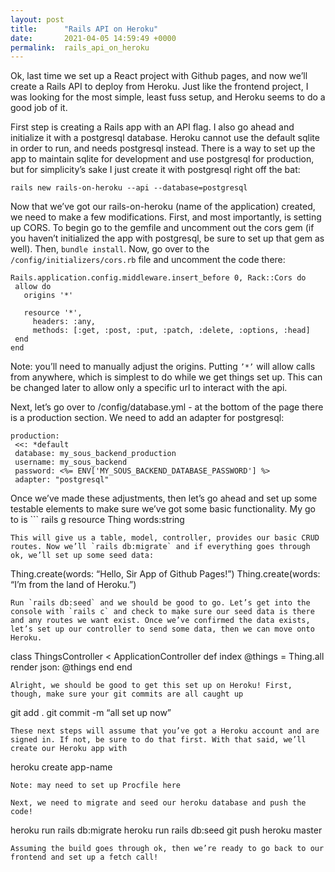 ```yaml
---
layout: post
title:      "Rails API on Heroku"
date:       2021-04-05 14:59:49 +0000
permalink:  rails_api_on_heroku
---
```



Ok, last time we set up a React project with Github pages, and now we’ll create a Rails API to deploy from Heroku. Just like the frontend project, I was looking for the most simple, least fuss setup, and Heroku seems to do a good job of it. 

First step is creating a Rails app with an API flag. I also go ahead and initialize it with a postgresql database. Heroku cannot use the default sqlite in order to run, and needs postgresql instead. There is a way to set up the app to maintain sqlite for development and use postgresql for production, but for simplicity’s sake I just create it with postgresql right off the bat:
```
rails new rails-on-heroku --api --database=postgresql
```
Now that we’ve got our rails-on-heroku (name of the application) created, we need to make a few modifications. First, and most importantly, is setting up CORS. To begin go to the gemfile and uncomment out the cors gem (if you haven’t initialized the app with postgresql, be sure to set up that gem as well). Then, `bundle install`. Now, go over to the `/config/initializers/cors.rb` file and uncomment the code there:
```
Rails.application.config.middleware.insert_before 0, Rack::Cors do
 allow do
   origins '*'
 
   resource '*',
     headers: :any,
     methods: [:get, :post, :put, :patch, :delete, :options, :head]
 end
end
```
Note: you’ll need to manually adjust the origins. Putting `’*’` will allow calls from anywhere, which is simplest to do while we get things set up. This can be changed later to allow only a specific url to interact with the api.

Next, let’s go over to /config/database.yml - at the bottom of the page there is a production section. We need to add an adapter for postgresql:
```
production:
 <<: *default
 database: my_sous_backend_production
 username: my_sous_backend
 password: <%= ENV['MY_SOUS_BACKEND_DATABASE_PASSWORD'] %>
 adapter: "postgresql"
```
Once we’ve made these adjustments, then let’s go ahead and set up some testable elements to make sure we’ve got some basic functionality. My go to is ```
rails g resource Thing words:string
```
This will give us a table, model, controller, provides our basic CRUD routes. Now we’ll `rails db:migrate` and if everything goes through ok, we’ll set up some seed data:
```
Thing.create(words: “Hello, Sir App of Github Pages!”)
Thing.create(words: “I’m from the land of Heroku.”)
```
Run `rails db:seed` and we should be good to go. Let’s get into the console with `rails c` and check to make sure our seed data is there and any routes we want exist. Once we’ve confirmed the data exists, let’s set up our controller to send some data, then we can move onto Heroku.
```
class ThingsController < ApplicationController
   def index
       @things = Thing.all
       render json: @things
   end
end
```
Alright, we should be good to get this set up on Heroku! First, though, make sure your git commits are all caught up 
```
git add .
git commit -m “all set up now”
```
These next steps will assume that you’ve got a Heroku account and are signed in. If not, be sure to do that first. With that said, we’ll create our Heroku app with 
```
heroku create app-name
```
Note: may need to set up Procfile here

Next, we need to migrate and seed our heroku database and push the code!
```
heroku run rails db:migrate
heroku run rails db:seed 
git push heroku master
```
Assuming the build goes through ok, then we’re ready to go back to our frontend and set up a fetch call!

